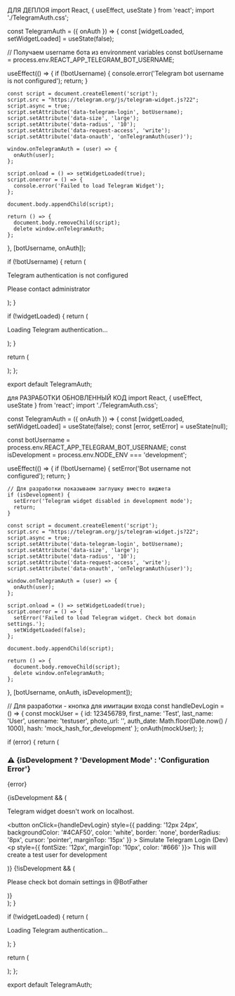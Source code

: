 ДЛЯ ДЕПЛОЯ
import React, { useEffect, useState } from 'react';
import './TelegramAuth.css';

const TelegramAuth = ({ onAuth }) => {
  const [widgetLoaded, setWidgetLoaded] = useState(false);

  // Получаем username бота из environment variables
  const botUsername = process.env.REACT_APP_TELEGRAM_BOT_USERNAME;

  useEffect(() => {
    if (!botUsername) {
      console.error('Telegram bot username is not configured');
      return;
    }

    const script = document.createElement('script');
    script.src = "https://telegram.org/js/telegram-widget.js?22";
    script.async = true;
    script.setAttribute('data-telegram-login', botUsername);
    script.setAttribute('data-size', 'large');
    script.setAttribute('data-radius', '10');
    script.setAttribute('data-request-access', 'write');
    script.setAttribute('data-onauth', 'onTelegramAuth(user)');
    
    window.onTelegramAuth = (user) => {
      onAuth(user);
    };

    script.onload = () => setWidgetLoaded(true);
    script.onerror = () => {
      console.error('Failed to load Telegram Widget');
    };

    document.body.appendChild(script);

    return () => {
      document.body.removeChild(script);
      delete window.onTelegramAuth;
    };
  }, [botUsername, onAuth]);

  if (!botUsername) {
    return (
      <div className="telegram-auth-container">
        <div className="telegram-fallback">
          <p>Telegram authentication is not configured</p>
          <p>Please contact administrator</p>
        </div>
      </div>
    );
  }

  if (!widgetLoaded) {
    return (
      <div className="telegram-auth-container">
        <div className="telegram-fallback">
          <p>Loading Telegram authentication...</p>
        </div>
      </div>
    );
  }

  return (
    <div className="telegram-auth-container">
      <div id="telegram-login-container"></div>
    </div>
  );
};

export default TelegramAuth;

для РАЗРАБОТКИ ОБНОВЛЕННЫЙ КОД
import React, { useEffect, useState } from 'react';
import './TelegramAuth.css';

const TelegramAuth = ({ onAuth }) => {
  const [widgetLoaded, setWidgetLoaded] = useState(false);
  const [error, setError] = useState(null);

  const botUsername = process.env.REACT_APP_TELEGRAM_BOT_USERNAME;
  const isDevelopment = process.env.NODE_ENV === 'development';

  useEffect(() => {
    if (!botUsername) {
      setError('Bot username not configured');
      return;
    }

    // Для разработки показываем заглушку вместо виджета
    if (isDevelopment) {
      setError('Telegram widget disabled in development mode');
      return;
    }

    const script = document.createElement('script');
    script.src = "https://telegram.org/js/telegram-widget.js?22";
    script.async = true;
    script.setAttribute('data-telegram-login', botUsername);
    script.setAttribute('data-size', 'large');
    script.setAttribute('data-radius', '10');
    script.setAttribute('data-request-access', 'write');
    script.setAttribute('data-onauth', 'onTelegramAuth(user)');
    
    window.onTelegramAuth = (user) => {
      onAuth(user);
    };

    script.onload = () => setWidgetLoaded(true);
    script.onerror = () => {
      setError('Failed to load Telegram widget. Check bot domain settings.');
      setWidgetLoaded(false);
    };

    document.body.appendChild(script);

    return () => {
      document.body.removeChild(script);
      delete window.onTelegramAuth;
    };
  }, [botUsername, onAuth, isDevelopment]);

  // Для разработки - кнопка для имитации входа
  const handleDevLogin = () => {
    const mockUser = {
      id: 123456789,
      first_name: 'Test',
      last_name: 'User',
      username: 'testuser',
      photo_url: '',
      auth_date: Math.floor(Date.now() / 1000),
      hash: 'mock_hash_for_development'
    };
    onAuth(mockUser);
  };

  if (error) {
    return (
      <div className="telegram-auth-container">
        <div className="telegram-fallback">
          <h3>⚠️ {isDevelopment ? 'Development Mode' : 'Configuration Error'}</h3>
          <p>{error}</p>
          {isDevelopment && (
            <div>
              <p>Telegram widget doesn't work on localhost.</p>
              <button 
                onClick={handleDevLogin}
                style={{
                  padding: '12px 24px',
                  backgroundColor: '#4CAF50',
                  color: 'white',
                  border: 'none',
                  borderRadius: '8px',
                  cursor: 'pointer',
                  marginTop: '15px'
                }}
              >
                Simulate Telegram Login (Dev)
              </button>
              <p style={{ fontSize: '12px', marginTop: '10px', color: '#666' }}>
                This will create a test user for development
              </p>
            </div>
          )}
          {!isDevelopment && (
            <p>Please check bot domain settings in @BotFather</p>
          )}
        </div>
      </div>
    );
  }

  if (!widgetLoaded) {
    return (
      <div className="telegram-auth-container">
        <div className="telegram-fallback">
          <p>Loading Telegram authentication...</p>
        </div>
      </div>
    );
  }

  return (
    <div className="telegram-auth-container">
      <div id="telegram-login-container"></div>
    </div>
  );
};

export default TelegramAuth;